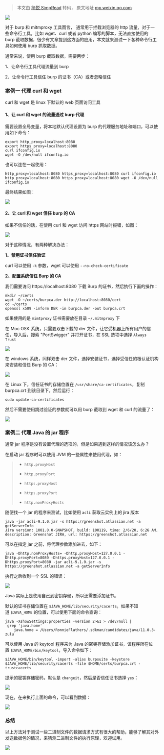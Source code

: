 > 本文由 [简悦 SimpRead](http://ksria.com/simpread/) 转码， 原文地址 [mp.weixin.qq.com](https://mp.weixin.qq.com/s/t3bG_SgnKvqFqFrUkh8GcQ)

[![](https://mmbiz.qpic.cn/mmbiz_png/sGfPWsuKAfdvuhDianSK18U8QvWTC1smjictCEibz7FOLcXD4geBCcOWe8OILoRNOmxBAibnvnnq8FBmCuvYHc5waw/640?wx_fmt=png)](http://mp.weixin.qq.com/s?__biz=MzI5MDQ2NjExOQ==&mid=2247494461&idx=1&sn=2c4d86a41041df8970eb58b8d6e4be4f&chksm=ec1ddb15db6a5203313fdda2545255d801111c1a10475bdedb425b0017417c63cad6b1ab0a07&scene=21#wechat_redirect)

对于 burp 和 mitmproxy 工具而言， 通常用于拦截浏览器的 http 流量，对于一些命令行工具，比如 wget、curl 或者 python 编写的脚本，无法直接使用的 burp 截取数据，很少有文章提到这方面的应用，本文就来测试一下各种命令行工具如何使用 burp 抓取数据。  

通常来说，使用 burp 截取数据，需要两步：

1、让命令行工具代理流量到 burp

2、让命令行工具信任 burp 的证书（CA）或者忽略信任

### 案例一 代理 curl 和 wget

curl 和 wget 是 linux 下默认的 web 页面访问工具

#### 1、让 curl 和 wget 的流量通过 burp 代理

需要设置全局变量，将本地默认代理设置为 burp 的代理服务地址和端口，可以使用如下命令：

```
export http_proxy=localhost:8080
export https_proxy=localhost:8080
curl ifconfig.io
wget -O /dev/null ifconfig.io
```

也可以连在一起使用：  

```
http_proxy=localhost:8080 https_proxy=localhost:8080 curl ifconfig.io
http_proxy=localhost:8080 https_proxy=localhost:8080 wget -O /dev/null ifconfig.io
```

最终结果如图：  

![](https://mmbiz.qpic.cn/mmbiz_png/sGfPWsuKAfdvuhDianSK18U8QvWTC1smjKOqp5DLsHzsLNITWAjSnSOl5gtO4NwRdjapccIz7L60TSWN8z8SLdg/640?wx_fmt=png)

#### 2、让 curl 和 wget 信任 burp 的 CA

如果不信任的话，在使用 curl 和 wget 访问 https 网站时报错，如图：

![](https://mmbiz.qpic.cn/mmbiz_png/sGfPWsuKAfdvuhDianSK18U8QvWTC1smj2nI2zQKa0XJjvQZGJaH5cXs8t7Kq0kttlSryL3icnQPFibfH3VTEPZAQ/640?wx_fmt=png)

对于这种情况，有两种解决办法：

**1、禁用证书信任验证**

curl 可以使用 `-k` 参数，wget 可以使用 `--no-check-certificate`

**2、配置系统信任 Burp 的 CA**

我们需要访问 https://localhost:8080 下载 Burp 的证书，然后执行下面的操作：

```
mkdir ~/certs
wget -O ~/certs/burpca.der http://localhost:8080/cert
cd ~/certs
openssl x509 -inform DER -in burpca.der -out burpca.crt
```

如果使用的是 `mimtproxy` 证书需要放在目录 `~/.mitmproxy` 下  

在 Moc OSK 系统，只需要双击下载的 der 文件，让它受机器上所有用户的信任，导入后，搜索 "PortSwigger" 并打开证书，在 SSL 选项中选择 `Always Trust`

![](https://mmbiz.qpic.cn/mmbiz_png/sGfPWsuKAfdvuhDianSK18U8QvWTC1smj8fZ1Ypnl53HficFGEy7ITR72ZYofYh6lDLpd8BuLFkcR8os19TANHdQ/640?wx_fmt=png)

在 windows 系统，同样双击 der 文件，选择安装证书，选择受信任的根认证机构来安装和信任 Burp 的 CA：

![](https://mmbiz.qpic.cn/mmbiz_png/sGfPWsuKAfdvuhDianSK18U8QvWTC1smjOvFQNiaoTHALE7tWXjnWpP0YKibAEb1yzicm6aF1IXFAWIXDlptNbD2JQ/640?wx_fmt=png)

在 Linux 下，信任证书的存储位置在 `/usr/share/ca-certificates`，复制 burpca.crt 到该目录下，然后运行：

```
sudo update-ca-certificates
```

然后不需要使用跳过验证的参数就可以用 burp 截取到 wget 和 curl 的流量了：

![](https://mmbiz.qpic.cn/mmbiz_png/sGfPWsuKAfdvuhDianSK18U8QvWTC1smj64FJy25Bjbwc3y4xOx0JSJrdfdZPrEiaNLHRmLL24xzCSZBzsx1m6Zg/640?wx_fmt=png)

### 案例二 代理 Java 的 jar 程序

通常 jar 程序是没有设置代理的选项的，但是如果遇到这样的情况该怎么办？

在启动 jar 程序时可以使用 JVM 的一些属性来使用代理，如：

> *   `http.proxyHost`
>     
> *   `http.proxyPort`
>     
> *   `https.proxyHost`
>     
> *   `https.proxyPort`
>     
> *   `http.nonProxyHosts`
>     

随便找一个 jar 的程序来测试，比如使用 `acli` 获取云实例上的 jira 版本

```
java -jar acli-9.1.0.jar -s https://greenshot.atlassian.net -a getServerInfo
Jira version: 1001.0.0-SNAPSHOT, build: 100119, time: 2/6/20, 6:26 AM, description: Greenshot JIRA, url: https://greenshot.atlassian.net
```

可以在指定 jar 之前，将代理参数添加进去，如下：  

```
java -Dhttp.nonProxyHosts= -Dhttp.proxyHost=127.0.0.1 -Dhttp.proxyPort=8080 -Dhttps.proxyHost=127.0.0.1 -Dhttps.proxyPort=8080 -jar acli-9.1.0.jar -s https://greenshot.atlassian.net -a getServerInfo
```

执行之后收到一个 SSL 的错误：  

![](https://mmbiz.qpic.cn/mmbiz_png/sGfPWsuKAfdvuhDianSK18U8QvWTC1smj9hgWATH4Q2aQEXBuyCd99rY9ZvFLv3csdibP9EPgNsCuibWIU97XnDNA/640?wx_fmt=png)

Java 实际上是使用自己到密钥存储，所以还需要添加证书。

默认的证书存储位置在 `$JAVA_HOME/lib/security/cacerts`，如果不知道 `$JAVA_HOME` 的位置，可以使用下面的命令查询：

```
java -XshowSettings:properties -version 2>&1 > /dev/null | grep 'java.home'
    java.home = /Users/RonnieFlathers/.sdkman/candidates/java/11.0.3-zulu
```

可以使用 Java 的 keytool 程序来为 Java 的密钥存储添加证书，该程序所在位置 `$JAVA_HOME/bin/keytool`，导入命令如下：  

```
$JAVA_HOME/bin/keytool -import -alias burpsuite -keystore $JAVA_HOME/lib/security/cacerts -file $HOME/certs/burpca.crt -trustcacerts
```

提示的密钥存储密码，默认是 `changeit`，然后是否信任证书选择 `yes`：  

![](https://mmbiz.qpic.cn/mmbiz_png/sGfPWsuKAfdvuhDianSK18U8QvWTC1smjjcy2ylAGcuVcWm1MuDshh4HZibibLNOs1bBJVbuvEJF63MuIbcpO9h9w/640?wx_fmt=png)

现在，在来执行上面的命令，可以看到数据：

![](https://mmbiz.qpic.cn/mmbiz_png/sGfPWsuKAfdvuhDianSK18U8QvWTC1smjiadia992eLQP1nHWJtmX67mTlDib3NhYodEwVamLl5ZESSA1wGOP1U1oQ/640?wx_fmt=png)

### 总结

以上方法对于测试一些二进制文件的数据请求方式有很大的帮助，能够了解其对外发送数据包的情况，来猜测二进制文件的执行原理，欢迎试用。

![](https://mmbiz.qpic.cn/mmbiz_gif/sGfPWsuKAfdvuhDianSK18U8QvWTC1smjLnicbphtypgvecNktJQquOiaiaeCFTZgE8vOZT9WAibHeHhExHLia2fAbFA/640?wx_fmt=gif)